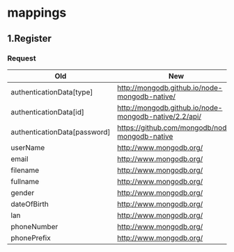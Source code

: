 # mappings
## 1.Register
### Request

| Old                                 | New                                                    |
|-------------------------------------|--------------------------------------------------------|
| authenticationData[type]            | http://mongodb.github.io/node-mongodb-native/          |
| authenticationData[id]              | http://mongodb.github.io/node-mongodb-native/2.2/api/  |
| authenticationData[password]        | https://github.com/mongodb/node-mongodb-native         |
| userName                            | http://www.mongodb.org/                                |
| email                               | http://www.mongodb.org/                                |
| filename                            | http://www.mongodb.org/                                |
| fullname                            | http://www.mongodb.org/                                |
| gender                              | http://www.mongodb.org/                                |
| dateOfBirth                         | http://www.mongodb.org/                                |
| lan                                 | http://www.mongodb.org/                                |
| phoneNumber                         | http://www.mongodb.org/                                |
| phonePrefix                         | http://www.mongodb.org/                                |

